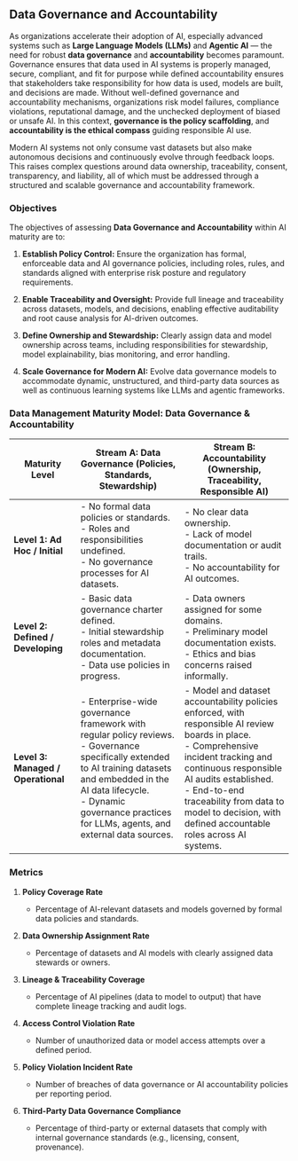 ## Data Governance and Accountability

As organizations accelerate their adoption of AI, especially advanced systems such as **Large Language Models (LLMs)** and **Agentic AI** — the need for robust **data governance** and **accountability** becomes paramount. Governance ensures that data used in AI systems is properly managed, secure, compliant, and fit for purpose while defined accountability ensures that stakeholders take responsibility for how data is used, models are built, and decisions are made. Without well-defined governance and accountability mechanisms, organizations risk model failures, compliance violations, reputational damage, and the unchecked deployment of biased or unsafe AI. In this context, **governance is the policy scaffolding**, and **accountability is the ethical compass** guiding responsible AI use.

Modern AI systems not only consume vast datasets but also make autonomous decisions and continuously evolve through feedback loops. This raises complex questions around data ownership, traceability, consent, transparency, and liability, all of which must be addressed through a structured and scalable governance and accountability framework.


### Objectives

The objectives of assessing **Data Governance and Accountability** within AI maturity are to:

1. **Establish Policy Control:** Ensure the organization has formal, enforceable data and AI governance policies, including roles, rules, and standards aligned with enterprise risk posture and regulatory requirements.

2. **Enable Traceability and Oversight:** Provide full lineage and traceability across datasets, models, and decisions, enabling effective auditability and root cause analysis for AI-driven outcomes.

3. **Define Ownership and Stewardship:** Clearly assign data and model ownership across teams, including responsibilities for stewardship, model explainability, bias monitoring, and error handling.

4. **Scale Governance for Modern AI:** Evolve data governance models to accommodate dynamic, unstructured, and third-party data sources as well as continuous learning systems like LLMs and agentic frameworks.

### Data Management Maturity Model: Data Governance & Accountability

| **Maturity Level**                 | **Stream A: Data Governance** (Policies, Standards, Stewardship)                                                                                                                                                                                        | **Stream B: Accountability** (Ownership, Traceability, Responsible AI)                                                                                                                                                                                                                                  |
| ---------------------------------- | ------------------------------------------------------------------------------------------------------------------------------------------------------------------------------------------------------------------------------------------------------- | ------------------------------------------------------------------------------------------------------------------------------------------------------------------------------------------------------------------------------------------------------------------------------------------------------- |
| **Level 1: Ad Hoc / Initial**      | - No formal data policies or standards. <br>- Roles and responsibilities undefined. <br>- No governance processes for AI datasets.                                                                                                                      | - No clear data ownership. <br>- Lack of model documentation or audit trails. <br>- No accountability for AI outcomes.                                                                                                                                                                                  |
| **Level 2: Defined / Developing**  | - Basic data governance charter defined. <br>- Initial stewardship roles and metadata documentation. <br>- Data use policies in progress.                                                                                                               | - Data owners assigned for some domains. <br>- Preliminary model documentation exists. <br>- Ethics and bias concerns raised informally.                                                                                                                                                                |
| **Level 3: Managed / Operational** | - Enterprise-wide governance framework with regular policy reviews.<br>- Governance specifically extended to AI training datasets and embedded in the AI data lifecycle.<br>- Dynamic governance practices for LLMs, agents, and external data sources. | - Model and dataset accountability policies enforced, with responsible AI review boards in place.<br>- Comprehensive incident tracking and continuous responsible AI audits established.<br>- End-to-end traceability from data to model to decision, with defined accountable roles across AI systems. |


### Metrics

1. **Policy Coverage Rate**
   - Percentage of AI-relevant datasets and models governed by formal data policies and standards.

2. **Data Ownership Assignment Rate**
   - Percentage of datasets and AI models with clearly assigned data stewards or owners.

3. **Lineage & Traceability Coverage**
   - Percentage of AI pipelines (data to model to output) that have complete lineage tracking and audit logs.

4. **Access Control Violation Rate**
   - Number of unauthorized data or model access attempts over a defined period.

5. **Policy Violation Incident Rate**
   - Number of breaches of data governance or AI accountability policies per reporting period.

6. **Third-Party Data Governance Compliance**
    - Percentage of third-party or external datasets that comply with internal governance standards (e.g., licensing, consent, provenance).




